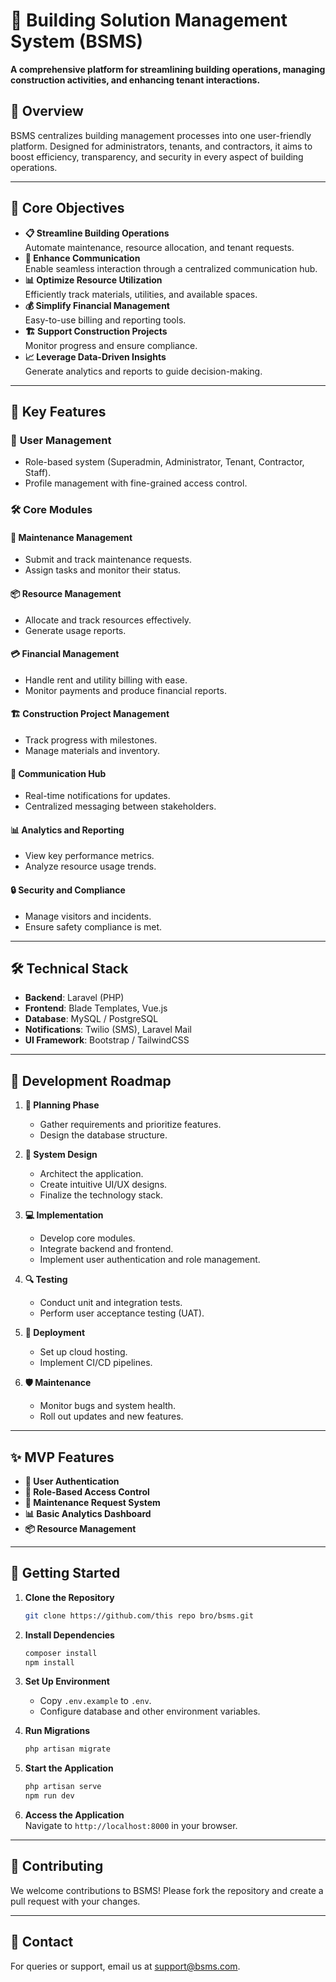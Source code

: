 
# 🏢 Building Solution Management System (BSMS)

**A comprehensive platform for streamlining building operations, managing construction activities, and enhancing tenant interactions.**

## 🌟 Overview

BSMS centralizes building management processes into one user-friendly platform. Designed for administrators, tenants, and contractors, it aims to boost efficiency, transparency, and security in every aspect of building operations.

---

## 🎯 Core Objectives

- **📋 Streamline Building Operations**  
  Automate maintenance, resource allocation, and tenant requests.  
- **💬 Enhance Communication**  
  Enable seamless interaction through a centralized communication hub.  
- **📊 Optimize Resource Utilization**  
  Efficiently track materials, utilities, and available spaces.  
- **💰 Simplify Financial Management**  
  Easy-to-use billing and reporting tools.  
- **🏗️ Support Construction Projects**  
  Monitor progress and ensure compliance.  
- **📈 Leverage Data-Driven Insights**  
  Generate analytics and reports to guide decision-making.  

---

## 🚀 Key Features

### 👤 **User Management**
- Role-based system (Superadmin, Administrator, Tenant, Contractor, Staff).  
- Profile management with fine-grained access control.  

### 🛠️ **Core Modules**

#### 🔧 Maintenance Management  
- Submit and track maintenance requests.  
- Assign tasks and monitor their status.  

#### 📦 Resource Management  
- Allocate and track resources effectively.  
- Generate usage reports.  

#### 💳 Financial Management  
- Handle rent and utility billing with ease.  
- Monitor payments and produce financial reports.  

#### 🏗️ Construction Project Management  
- Track progress with milestones.  
- Manage materials and inventory.  

#### 📱 Communication Hub  
- Real-time notifications for updates.  
- Centralized messaging between stakeholders.  

#### 📊 Analytics and Reporting  
- View key performance metrics.  
- Analyze resource usage trends.  

#### 🔒 Security and Compliance  
- Manage visitors and incidents.  
- Ensure safety compliance is met.

---

## 🛠️ Technical Stack

- **Backend**: Laravel (PHP)  
- **Frontend**: Blade Templates, Vue.js  
- **Database**: MySQL / PostgreSQL  
- **Notifications**: Twilio (SMS), Laravel Mail  
- **UI Framework**: Bootstrap / TailwindCSS  

---

## 📅 Development Roadmap

1. **📜 Planning Phase**  
   - Gather requirements and prioritize features.  
   - Design the database structure.  

2. **🎨 System Design**  
   - Architect the application.  
   - Create intuitive UI/UX designs.  
   - Finalize the technology stack.  

3. **💻 Implementation**  
   - Develop core modules.  
   - Integrate backend and frontend.  
   - Implement user authentication and role management.  

4. **🔍 Testing**  
   - Conduct unit and integration tests.  
   - Perform user acceptance testing (UAT).  

5. **🚀 Deployment**  
   - Set up cloud hosting.  
   - Implement CI/CD pipelines.  

6. **🛡️ Maintenance**  
   - Monitor bugs and system health.  
   - Roll out updates and new features.  

---

## ✨ MVP Features

- **🔐 User Authentication**  
- **🛂 Role-Based Access Control**  
- **🔧 Maintenance Request System**  
- **📊 Basic Analytics Dashboard**  
- **📦 Resource Management**

---

## 📖 Getting Started

1. **Clone the Repository**  
   ```bash
   git clone https://github.com/this repo bro/bsms.git
   ```

2. **Install Dependencies**  
   ```bash
   composer install
   npm install
   ```

3. **Set Up Environment**  
   - Copy `.env.example` to `.env`.  
   - Configure database and other environment variables.

4. **Run Migrations**  
   ```bash
   php artisan migrate
   ```

5. **Start the Application**  
   ```bash
   php artisan serve
   npm run dev
   ```

6. **Access the Application**  
   Navigate to `http://localhost:8000` in your browser.

---

## 🌟 Contributing

We welcome contributions to BSMS! Please fork the repository and create a pull request with your changes.  

---

## 📧 Contact

For queries or support, email us at [support@bsms.com](mailto:ruzindanawiron@gmail.com).  

